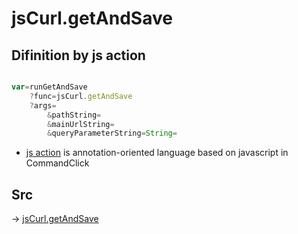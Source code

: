 # jsCurl.getAndSave 

## Difinition by js action

```js.js

var=runGetAndSave
	?func=jsCurl.getAndSave 
	?args=
		&pathString=
		&mainUrlString=
		&queryParameterString=String=
```

- [js action](#) is annotation-oriented language based on javascript in CommandClick

## Src

-> [jsCurl.getAndSave ](https://github.com/puutaro/CommandClick/blob/master/app/src/main/java/com/puutaro/commandclick/fragment_lib/terminal_fragment/js_interface/JsCurl.kt#L42)


